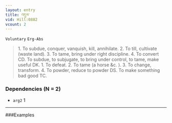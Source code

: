 ```yaml
---
layout: entry
title: འདུལ་
vid: Hill:0882
vcount: 2
---
```

`Voluntary` `Erg-Abs`
> 1\.
 To subdue, conquer, vanquish, kill, annihilate\.
 2\.
 To till, cultivate (waste land)\.
 3\.
 To tame, bring under right discipline\.
 4\.
 To convert CD\.
 To subdue, to subjugate, to bring under control, to tame, make useful DK\.
 1\.
 To defeat\.
 2\.
 To tame (a horse &c\.
)\.
 3\.
 To change, transform\.
 4\.
 To powder, reduce to powder DS\.
 To make something bad good TC\.

### Dependencies (N = 2)
* `arg2` 1

---

###Examples



